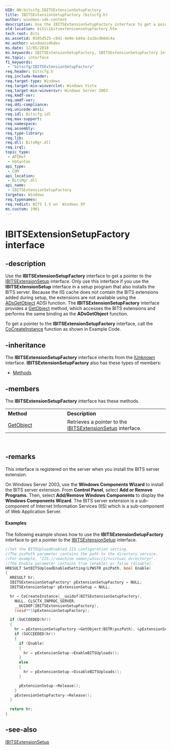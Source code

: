 ```yaml
---
UID: NN:bitscfg.IBITSExtensionSetupFactory
title: IBITSExtensionSetupFactory (bitscfg.h)
author: windows-sdk-content
description: Use the IBITSExtensionSetupFactory interface to get a pointer to the IBITSExtensionSetup interface.
old-location: bits\ibitsextensionsetupfactory.htm
tech.root: Bits
ms.assetid: 0105d525-c841-4e0e-bd4a-2a1bcdb0dc4a
ms.author: windowssdkdev
ms.date: 12/05/2018
ms.keywords: IBITSExtensionSetupFactory, IBITSExtensionSetupFactory interface [BITS], IBITSExtensionSetupFactory interface [BITS],described, _drz_ibitsextensionsetupfactory, bits.ibitsextensionsetupfactory, bitscfg/IBITSExtensionSetupFactory
ms.topic: interface
f1_keywords: 
 - "bitscfg/IBITSExtensionSetupFactory"
req.header: bitscfg.h
req.include-header: 
req.target-type: Windows
req.target-min-winverclnt: Windows Vista
req.target-min-winversvr: Windows Server 2003
req.kmdf-ver: 
req.umdf-ver: 
req.ddi-compliance: 
req.unicode-ansi: 
req.idl: Bitscfg.idl
req.max-support: 
req.namespace: 
req.assembly: 
req.type-library: 
req.lib: 
req.dll: BitsMgr.dll
req.irql: 
topic_type:
 - APIRef
 - kbSyntax
api_type:
 - COM
api_location:
 - BitsMgr.dll
api_name:
 - IBITSExtensionSetupFactory
targetos: Windows
req.typenames: 
req.redist: BITS 1.5 on  Windows XP
ms.custom: 19H1
---
```


# IBITSExtensionSetupFactory interface


## -description


Use the 
<b>IBITSExtensionSetupFactory</b> interface to get a pointer to the 
<a href="https://docs.microsoft.com/windows/desktop/api/bitscfg/nn-bitscfg-ibitsextensionsetup">IBITSExtensionSetup</a> interface. Only use this interface if you use the 
<b>IBITSExtensionSetup</b> interface in a setup program that also installs the BITS server. Because the IIS cache does not contain the BITS extensions added during setup, the extensions are not available using the <a href="https://docs.microsoft.com/windows/desktop/api/adshlp/nf-adshlp-adsgetobject">ADsGetObject</a> ADSI function. The 
<b>IBITSExtensionSetupFactory</b> interface provides a 
<a href="https://docs.microsoft.com/windows/desktop/api/bitscfg/nf-bitscfg-ibitsextensionsetupfactory-getobject">GetObject</a> method, which accesses the BITS extensions and performs the same binding as the <b>ADsGetObject</b> function.

To get a pointer to the 
<b>IBITSExtensionSetupFactory</b> interface, call the 
<a href="https://docs.microsoft.com/windows/desktop/api/combaseapi/nf-combaseapi-cocreateinstance">CoCreateInstance</a> function as shown in Example Code.


## -inheritance

The <b xmlns:loc="http://microsoft.com/wdcml/l10n">IBITSExtensionSetupFactory</b> interface inherits from the <a href="https://docs.microsoft.com/windows/desktop/api/unknwn/nn-unknwn-iunknown">IUnknown</a> interface. <b>IBITSExtensionSetupFactory</b> also has these types of members:
<ul>
<li><a href="https://docs.microsoft.com/">Methods</a></li>
</ul>

## -members

The <b>IBITSExtensionSetupFactory</b> interface has these methods.
<table class="members" id="memberListMethods">
<tr>
<th align="left" width="37%">Method</th>
<th align="left" width="63%">Description</th>
</tr>
<tr data="declared;">
<td align="left" width="37%">
<a href="https://docs.microsoft.com/windows/desktop/api/bitscfg/nf-bitscfg-ibitsextensionsetupfactory-getobject">GetObject</a>
</td>
<td align="left" width="63%">
Retrieves a pointer to the 
<a href="https://docs.microsoft.com/windows/desktop/api/bitscfg/nn-bitscfg-ibitsextensionsetup">IBITSExtensionSetup</a> interface.

</td>
</tr>
</table> 


## -remarks



This interface is registered on the server when you install the BITS server extension.

On Windows Server 2003, use the <b>Windows Components Wizard</b> to install the BITS server extension. From  <b>Control Panel</b>, select <b>Add or Remove Programs</b>. Then, select <b>Add/Remove Windows Components</b> to display the <b>Windows Components Wizard</b>. The BITS server extension is a sub-component of Internet Information Services (IIS) which is a sub-component of Web Application Server.


#### Examples

The following example shows how to use the 
<b>IBITSExtensionSetupFactory</b> interface to get a pointer to the 
<a href="https://docs.microsoft.com/windows/desktop/api/bitscfg/nn-bitscfg-ibitsextensionsetup">IBITSExtensionSetup</a> interface.


```cpp
//Set the BITSUploadEnabled IIS configuration setting.
//The pszPath parameter contains the path to the directory service. 
//For example, "IIS://<machine name>/w3svc/1/<virtual directory>".
//The Enable parameter contains true (enable) or false (disable).
HRESULT SetBITSUploadEnabledSetting(LPWSTR pszPath, bool Enable)
{
  HRESULT hr;
  IBITSExtensionSetupFactory* pExtensionSetupFactory = NULL;
  IBITSExtensionSetup* pExtensionSetup = NULL;

  hr = CoCreateInstance(__uuidof(BITSExtensionSetupFactory),
    NULL, CLSCTX_INPROC_SERVER,
    __UUIDOF(IBITSExtensionSetupFactory),
    (void**)&pExtensionSetupFactory);

  if (SUCCEEDED(hr))
  {
    hr = pExtensionSetupFactory->GetObject(BSTR(pszPath), &pExtensionSetup);
    if (SUCCEEDED(hr))
    {
      if (Enable)
      {
        hr = pExtensionSetup->EnableBITSUploads();
      }
      else
      {
        hr = pExtensionSetup->DisableBITSUploads();
      }

      pExtensionSetup->Release();
    }
    pExtensionSetupFactory->Release();
  }

  return hr;
}
```





## -see-also




<a href="https://docs.microsoft.com/windows/desktop/api/bitscfg/nn-bitscfg-ibitsextensionsetup">IBITSExtensionSetup</a>
 

 

